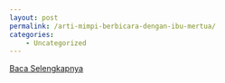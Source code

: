 ```yaml
---
layout: post
permalink: /arti-mimpi-berbicara-dengan-ibu-mertua/
categories:
    - Uncategorized
---
```


[Baca Selengkapnya](/04)